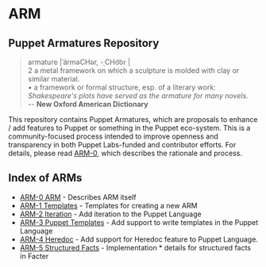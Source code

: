 ARM
===

Puppet Armatures Repository
---------------------------

<blockquote>
armature |ˈärməCHər, -ˌCHo͝or |<br />
2 a metal framework on which a sculpture is molded with clay or similar material. <br />
• a framework or formal structure, esp. of a literary work: <i>Shakespeare's plots have served as the armature for many novels.</i><br />
-- <b>New Oxford American Dictionary</b>
</blockquote>

This repository contains Puppet Armatures, which are proposals to enhance / add features to Puppet or something in the Puppet
eco-system. This is a community-focused process intended to improve openness and transparency in both Puppet Labs-funded
and contributor efforts. For details, please read [ARM-0](arm-0.arm/index.md), which describes the rationale and process.

Index of ARMs
-------------
* [ARM-0 ARM](arm-0.arm/index.md) - Describes ARM itself
* [ARM-1 Templates](arm-1.templates/templates) - Templates for creating a new ARM
* [ARM-2 Iteration](arm-2.iteration/index.md) - Add iteration to the Puppet Language
* [ARM-3 Puppet Templates](arm-3.puppet_templates/index.md) - Add support to write templates in the Puppet Language
* [ARM-4 Heredoc](arm-4.heredoc/index.md) - Add support for Heredoc feature to Puppet Language.
* [ARM-5 Structured Facts](arm-3.structured_facts/index.md) - Implementation * 
  details for structured facts in Facter
